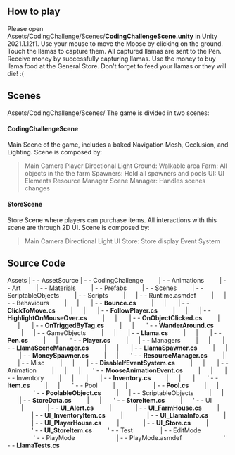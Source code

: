 ## How to play

Please open Assets/CodingChallenge/Scenes/**CodingChallengeScene.unity** in Unity 2021.1.12f1.
Use your mouse to move the Moose by clicking on the ground.
Touch the llamas to capture them. All captured llamas are sent to the Pen.
Receive money by successfully capturing llamas. Use the money to buy llama food at the General Store.
Don't forget to feed your llamas or they will die! :(

## Scenes
Assets/CodingChallenge/Scenes/
The game is divided in two scenes:
#### CodingChallengeScene
Main Scene of the game, includes a baked Navigation Mesh, Occlusion, and Lighting.
Scene is composed by:
> Main Camera
Player
Directional Light
Ground: Walkable area
Farm: All objects in the the farm
Spawners: Hold all spawners and pools
UI: UI Elements
Resource Manager
Scene Manager: Handles scenes changes
#### StoreScene
Store Scene where players can purchase items. All interactions with this scene are through 2D UI.
Scene is composed by:
> Main Camera
Directional Light
UI Store: Store display
Event System



## Source Code

Assets
| - - AssetSource
| - - CodingChallenge
&nbsp;&nbsp;&nbsp;&nbsp;&nbsp;&nbsp;&nbsp;&nbsp;| - - Animations
&nbsp;&nbsp;&nbsp;&nbsp;&nbsp;&nbsp;&nbsp;&nbsp;| - - Art
&nbsp;&nbsp;&nbsp;&nbsp;&nbsp;&nbsp;&nbsp;&nbsp;| - - Materials
&nbsp;&nbsp;&nbsp;&nbsp;&nbsp;&nbsp;&nbsp;&nbsp;| - - Prefabs
&nbsp;&nbsp;&nbsp;&nbsp;&nbsp;&nbsp;&nbsp;&nbsp;| - - Scenes
&nbsp;&nbsp;&nbsp;&nbsp;&nbsp;&nbsp;&nbsp;&nbsp;| - - ScriptableObjects
&nbsp;&nbsp;&nbsp;&nbsp;&nbsp;&nbsp;&nbsp;&nbsp;| - - Scripts
&nbsp;&nbsp;&nbsp;&nbsp;&nbsp;&nbsp;&nbsp;&nbsp;|&nbsp;&nbsp;&nbsp;&nbsp;&nbsp;&nbsp;| - - Runtime.asmdef
&nbsp;&nbsp;&nbsp;&nbsp;&nbsp;&nbsp;&nbsp;&nbsp;|&nbsp;&nbsp;&nbsp;&nbsp;&nbsp;&nbsp;| - - Behaviours
&nbsp;&nbsp;&nbsp;&nbsp;&nbsp;&nbsp;&nbsp;&nbsp;|&nbsp;&nbsp;&nbsp;&nbsp;&nbsp;&nbsp;|&nbsp;&nbsp;&nbsp;&nbsp;&nbsp;&nbsp;&nbsp;| - - **Bounce.cs**
&nbsp;&nbsp;&nbsp;&nbsp;&nbsp;&nbsp;&nbsp;&nbsp;|&nbsp;&nbsp;&nbsp;&nbsp;&nbsp;&nbsp;|&nbsp;&nbsp;&nbsp;&nbsp;&nbsp;&nbsp;&nbsp;| - - **ClickToMove.cs**
&nbsp;&nbsp;&nbsp;&nbsp;&nbsp;&nbsp;&nbsp;&nbsp;|&nbsp;&nbsp;&nbsp;&nbsp;&nbsp;&nbsp;|&nbsp;&nbsp;&nbsp;&nbsp;&nbsp;&nbsp;&nbsp;| - - **FollowPlayer.cs**
&nbsp;&nbsp;&nbsp;&nbsp;&nbsp;&nbsp;&nbsp;&nbsp;|&nbsp;&nbsp;&nbsp;&nbsp;&nbsp;&nbsp;|&nbsp;&nbsp;&nbsp;&nbsp;&nbsp;&nbsp;&nbsp;| - - **HighlightOnMouseOver.cs**
&nbsp;&nbsp;&nbsp;&nbsp;&nbsp;&nbsp;&nbsp;&nbsp;|&nbsp;&nbsp;&nbsp;&nbsp;&nbsp;&nbsp;|&nbsp;&nbsp;&nbsp;&nbsp;&nbsp;&nbsp;&nbsp;| - - **OnObjectClicked.cs**
&nbsp;&nbsp;&nbsp;&nbsp;&nbsp;&nbsp;&nbsp;&nbsp;|&nbsp;&nbsp;&nbsp;&nbsp;&nbsp;&nbsp;|&nbsp;&nbsp;&nbsp;&nbsp;&nbsp;&nbsp;&nbsp;| - - **OnTriggedByTag.cs**
&nbsp;&nbsp;&nbsp;&nbsp;&nbsp;&nbsp;&nbsp;&nbsp;|&nbsp;&nbsp;&nbsp;&nbsp;&nbsp;&nbsp;|&nbsp;&nbsp;&nbsp;&nbsp;&nbsp;&nbsp;&nbsp;' - - **WanderAround.cs**
&nbsp;&nbsp;&nbsp;&nbsp;&nbsp;&nbsp;&nbsp;&nbsp;|&nbsp;&nbsp;&nbsp;&nbsp;&nbsp;&nbsp;| - - GameObjects
&nbsp;&nbsp;&nbsp;&nbsp;&nbsp;&nbsp;&nbsp;&nbsp;|&nbsp;&nbsp;&nbsp;&nbsp;&nbsp;&nbsp;|&nbsp;&nbsp;&nbsp;&nbsp;&nbsp;&nbsp;&nbsp;| - - **Llama.cs**
&nbsp;&nbsp;&nbsp;&nbsp;&nbsp;&nbsp;&nbsp;&nbsp;|&nbsp;&nbsp;&nbsp;&nbsp;&nbsp;&nbsp;|&nbsp;&nbsp;&nbsp;&nbsp;&nbsp;&nbsp;&nbsp;| - - **Pen.cs**
&nbsp;&nbsp;&nbsp;&nbsp;&nbsp;&nbsp;&nbsp;&nbsp;|&nbsp;&nbsp;&nbsp;&nbsp;&nbsp;&nbsp;|&nbsp;&nbsp;&nbsp;&nbsp;&nbsp;&nbsp;&nbsp;' - - **Player.cs**
&nbsp;&nbsp;&nbsp;&nbsp;&nbsp;&nbsp;&nbsp;&nbsp;|&nbsp;&nbsp;&nbsp;&nbsp;&nbsp;&nbsp;| - - Managers
&nbsp;&nbsp;&nbsp;&nbsp;&nbsp;&nbsp;&nbsp;&nbsp;|&nbsp;&nbsp;&nbsp;&nbsp;&nbsp;&nbsp;|&nbsp;&nbsp;&nbsp;&nbsp;&nbsp;&nbsp;&nbsp;| - - **LlamaSceneManager.cs**
&nbsp;&nbsp;&nbsp;&nbsp;&nbsp;&nbsp;&nbsp;&nbsp;|&nbsp;&nbsp;&nbsp;&nbsp;&nbsp;&nbsp;|&nbsp;&nbsp;&nbsp;&nbsp;&nbsp;&nbsp;&nbsp;| - - **LlamaSpawner.cs**
&nbsp;&nbsp;&nbsp;&nbsp;&nbsp;&nbsp;&nbsp;&nbsp;|&nbsp;&nbsp;&nbsp;&nbsp;&nbsp;&nbsp;|&nbsp;&nbsp;&nbsp;&nbsp;&nbsp;&nbsp;&nbsp;| - - **MoneySpawner.cs**
&nbsp;&nbsp;&nbsp;&nbsp;&nbsp;&nbsp;&nbsp;&nbsp;|&nbsp;&nbsp;&nbsp;&nbsp;&nbsp;&nbsp;|&nbsp;&nbsp;&nbsp;&nbsp;&nbsp;&nbsp;&nbsp;' - - **ResourceManager.cs**
&nbsp;&nbsp;&nbsp;&nbsp;&nbsp;&nbsp;&nbsp;&nbsp;|&nbsp;&nbsp;&nbsp;&nbsp;&nbsp;&nbsp;| - - Misc
&nbsp;&nbsp;&nbsp;&nbsp;&nbsp;&nbsp;&nbsp;&nbsp;|&nbsp;&nbsp;&nbsp;&nbsp;&nbsp;&nbsp;|&nbsp;&nbsp;&nbsp;&nbsp;&nbsp;&nbsp;&nbsp;| - - **DisableIfEventSystem.cs**
&nbsp;&nbsp;&nbsp;&nbsp;&nbsp;&nbsp;&nbsp;&nbsp;|&nbsp;&nbsp;&nbsp;&nbsp;&nbsp;&nbsp;|&nbsp;&nbsp;&nbsp;&nbsp;&nbsp;&nbsp;&nbsp;| - - Animation
&nbsp;&nbsp;&nbsp;&nbsp;&nbsp;&nbsp;&nbsp;&nbsp;|&nbsp;&nbsp;&nbsp;&nbsp;&nbsp;&nbsp;|&nbsp;&nbsp;&nbsp;&nbsp;&nbsp;&nbsp;&nbsp;|&nbsp;&nbsp;&nbsp;&nbsp;&nbsp;&nbsp;&nbsp;' - - **MooseAnimationEvent.cs**
&nbsp;&nbsp;&nbsp;&nbsp;&nbsp;&nbsp;&nbsp;&nbsp;|&nbsp;&nbsp;&nbsp;&nbsp;&nbsp;&nbsp;|&nbsp;&nbsp;&nbsp;&nbsp;&nbsp;&nbsp;&nbsp;| - - Inventory
&nbsp;&nbsp;&nbsp;&nbsp;&nbsp;&nbsp;&nbsp;&nbsp;|&nbsp;&nbsp;&nbsp;&nbsp;&nbsp;&nbsp;|&nbsp;&nbsp;&nbsp;&nbsp;&nbsp;&nbsp;&nbsp;|&nbsp;&nbsp;&nbsp;&nbsp;&nbsp;&nbsp;&nbsp;| - - **Inventory.cs**
&nbsp;&nbsp;&nbsp;&nbsp;&nbsp;&nbsp;&nbsp;&nbsp;|&nbsp;&nbsp;&nbsp;&nbsp;&nbsp;&nbsp;|&nbsp;&nbsp;&nbsp;&nbsp;&nbsp;&nbsp;&nbsp;|&nbsp;&nbsp;&nbsp;&nbsp;&nbsp;&nbsp;&nbsp;' - - **Item.cs**
&nbsp;&nbsp;&nbsp;&nbsp;&nbsp;&nbsp;&nbsp;&nbsp;|&nbsp;&nbsp;&nbsp;&nbsp;&nbsp;&nbsp;|&nbsp;&nbsp;&nbsp;&nbsp;&nbsp;&nbsp;&nbsp;' - - Pool
&nbsp;&nbsp;&nbsp;&nbsp;&nbsp;&nbsp;&nbsp;&nbsp;|&nbsp;&nbsp;&nbsp;&nbsp;&nbsp;&nbsp;|&nbsp;&nbsp;&nbsp;&nbsp;&nbsp;&nbsp;&nbsp;&nbsp;&nbsp;&nbsp;&nbsp;&nbsp;&nbsp;&nbsp;&nbsp;| - - **Pool.cs**
&nbsp;&nbsp;&nbsp;&nbsp;&nbsp;&nbsp;&nbsp;&nbsp;|&nbsp;&nbsp;&nbsp;&nbsp;&nbsp;&nbsp;|&nbsp;&nbsp;&nbsp;&nbsp;&nbsp;&nbsp;&nbsp;&nbsp;&nbsp;&nbsp;&nbsp;&nbsp;&nbsp;&nbsp;&nbsp;' - - **PoolableObject.cs**
&nbsp;&nbsp;&nbsp;&nbsp;&nbsp;&nbsp;&nbsp;&nbsp;|&nbsp;&nbsp;&nbsp;&nbsp;&nbsp;&nbsp;| - - ScriptableObjects
&nbsp;&nbsp;&nbsp;&nbsp;&nbsp;&nbsp;&nbsp;&nbsp;|&nbsp;&nbsp;&nbsp;&nbsp;&nbsp;&nbsp;|&nbsp;&nbsp;&nbsp;&nbsp;&nbsp;&nbsp;&nbsp;| - - **StoreData.cs**
&nbsp;&nbsp;&nbsp;&nbsp;&nbsp;&nbsp;&nbsp;&nbsp;|&nbsp;&nbsp;&nbsp;&nbsp;&nbsp;&nbsp;|&nbsp;&nbsp;&nbsp;&nbsp;&nbsp;&nbsp;&nbsp;' - - **StoreItem.cs**
&nbsp;&nbsp;&nbsp;&nbsp;&nbsp;&nbsp;&nbsp;&nbsp;|&nbsp;&nbsp;&nbsp;&nbsp;&nbsp;&nbsp;' - - UI
&nbsp;&nbsp;&nbsp;&nbsp;&nbsp;&nbsp;&nbsp;&nbsp;|&nbsp;&nbsp;&nbsp;&nbsp;&nbsp;&nbsp;&nbsp;&nbsp;&nbsp;&nbsp;&nbsp;&nbsp;&nbsp;&nbsp;| - - **UI_Alert.cs**
&nbsp;&nbsp;&nbsp;&nbsp;&nbsp;&nbsp;&nbsp;&nbsp;|&nbsp;&nbsp;&nbsp;&nbsp;&nbsp;&nbsp;&nbsp;&nbsp;&nbsp;&nbsp;&nbsp;&nbsp;&nbsp;&nbsp;| - - **UI_FarmHouse.cs**
&nbsp;&nbsp;&nbsp;&nbsp;&nbsp;&nbsp;&nbsp;&nbsp;|&nbsp;&nbsp;&nbsp;&nbsp;&nbsp;&nbsp;&nbsp;&nbsp;&nbsp;&nbsp;&nbsp;&nbsp;&nbsp;&nbsp;| - - **UI_InventoryItem.cs**
&nbsp;&nbsp;&nbsp;&nbsp;&nbsp;&nbsp;&nbsp;&nbsp;|&nbsp;&nbsp;&nbsp;&nbsp;&nbsp;&nbsp;&nbsp;&nbsp;&nbsp;&nbsp;&nbsp;&nbsp;&nbsp;&nbsp;| - - **UI_LlamaInfo.cs**
&nbsp;&nbsp;&nbsp;&nbsp;&nbsp;&nbsp;&nbsp;&nbsp;|&nbsp;&nbsp;&nbsp;&nbsp;&nbsp;&nbsp;&nbsp;&nbsp;&nbsp;&nbsp;&nbsp;&nbsp;&nbsp;&nbsp;| - - **UI_PlayerHouse.cs**
&nbsp;&nbsp;&nbsp;&nbsp;&nbsp;&nbsp;&nbsp;&nbsp;|&nbsp;&nbsp;&nbsp;&nbsp;&nbsp;&nbsp;&nbsp;&nbsp;&nbsp;&nbsp;&nbsp;&nbsp;&nbsp;&nbsp;| - - **UI_Store.cs**
&nbsp;&nbsp;&nbsp;&nbsp;&nbsp;&nbsp;&nbsp;&nbsp;|&nbsp;&nbsp;&nbsp;&nbsp;&nbsp;&nbsp;&nbsp;&nbsp;&nbsp;&nbsp;&nbsp;&nbsp;&nbsp;&nbsp;' - - **UI_StoreItem.cs**
&nbsp;&nbsp;&nbsp;&nbsp;&nbsp;&nbsp;&nbsp;&nbsp;' - - Test
&nbsp;&nbsp;&nbsp;&nbsp;&nbsp;&nbsp;&nbsp;&nbsp;&nbsp;&nbsp;&nbsp;&nbsp;&nbsp;&nbsp;&nbsp;| - - EditMode
&nbsp;&nbsp;&nbsp;&nbsp;&nbsp;&nbsp;&nbsp;&nbsp;&nbsp;&nbsp;&nbsp;&nbsp;&nbsp;&nbsp;&nbsp;' - - PlayMode
&nbsp;&nbsp;&nbsp;&nbsp;&nbsp;&nbsp;&nbsp;&nbsp;&nbsp;&nbsp;&nbsp;&nbsp;&nbsp;&nbsp;&nbsp;&nbsp;&nbsp;&nbsp;&nbsp;&nbsp;&nbsp;&nbsp;&nbsp;| - - PlayMode.asmdef
&nbsp;&nbsp;&nbsp;&nbsp;&nbsp;&nbsp;&nbsp;&nbsp;&nbsp;&nbsp;&nbsp;&nbsp;&nbsp;&nbsp;&nbsp;&nbsp;&nbsp;&nbsp;&nbsp;&nbsp;&nbsp;&nbsp;&nbsp;' - - **LlamaTests.cs**